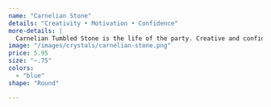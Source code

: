 ```yaml
---
name: "Carnelian Stone"
details: "Creativity • Motivation • Confidence"
more-details: |
  Carnelian Tumbled Stone is the life of the party. Creative and confident, it motivates a rush of vibrancy within the sacral chakra to stimulate your inner star.
image: "/images/crystals/carnelian-stone.png"
price: 5.95
size: "~.75"
colors:
  - "blue"
shape: "Round"

---
```

